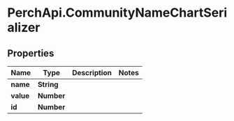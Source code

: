 # PerchApi.CommunityNameChartSerializer

## Properties
Name | Type | Description | Notes
------------ | ------------- | ------------- | -------------
**name** | **String** |  | 
**value** | **Number** |  | 
**id** | **Number** |  | 


